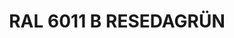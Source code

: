 ---
title: "RAL 6011 B RESEDAGRÜN"
price: "TBA"
desc: "Opis nije dostupan"
img_path: "/assets/img/A.MIG-0004.jpg"
brand: AMMO
available: true
cat: "acrylics"
subcat: "ACRYLIC PAINTS (17 mL)"
subsubcat: "SS"
---